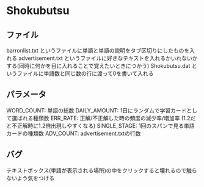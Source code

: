 # Shokubutsu
## ファイル

barronlist.txt というファイルに単語と単語の説明をタブ区切りにしたものを入れる
advertisement.txt というファイルに好きなテキストを入れるかいれないかする(同時に何かを目に入れることで覚えたいときにつかう)
Shokubutsu.dat というファイルに単語数と同じ数の行に渡って0を書いて入れる

## パラメータ

WORD_COUNT: 単語の総数
DAILY_AMOUNT: 1日にランダムで学習カードとして選ばれる種類数
ERR_RATE: 正解/不正解した時の頻度の減少率/増加率 (1.2だと不正解時に1.2倍出現しやすくなる)
SINGLE_STAGE: 1回のスパンで見る単語カードの種類数
ADV_COUNT: advertisement.txtの行数

## バグ
テキストボックス(単語が表示される場所)の中をクリックすると壊れるので触らないよう気をつける
